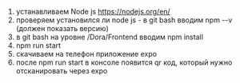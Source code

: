 1) устанавливаем Node js https://nodejs.org/en/
2) проверяем установился ли node js - в git bash вводим npm --v (должен показать версию)
3) в git bash на уровне /Dora/Frontend вводим npm install
4) npm run start
5) скачиваем на телефон приложение expo
6) после npm run start в консоле появится qr код, который нужно отсканировать через expo 